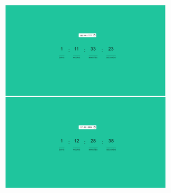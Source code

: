 <p align="center">   
<img src="https://github.com/Oddi17/lessons2023/blob/master/1-2modules/JS/lesson10/time-1.jpg" width="500" >
<img src="https://github.com/Oddi17/lessons2023/blob/master/1-2modules/JS/lesson10/time-2.jpg" width="500" >
</p>

